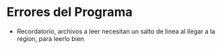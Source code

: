 # Errores del Programa

- Recordatorio, archivos a leer necesitan un salto de linea al llegar a la region, para leerlo bien

